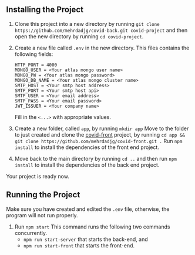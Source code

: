## Installing the Project

1.  Clone this project into a new directory by running
    `git clone https://github.com/mehrdadjg/covid-back.git covid-project`
    and then open the new directory by running `cd covid-project`.
2.  Create a new file called `.env` in the new directory.
    This files contains the following fields:

        HTTP_PORT = 4000
        MONGO_USER = <Your atlas mongo user name>
        MONGO_PW = <Your atlas mongo password>
        MONGO_DB_NAME = <Your atlas mongo cluster name>
        SMTP_HOST = <Your smtp host address>
        SMTP_PORT = <Your smtp host api>
        SMTP_USER = <Your email address>
        SMTP_PASS = <Your email password>
        JWT_ISSUER = <Your company name>

    Fill in the `<...>` with appropriate values.

3.  Create a new folder, called `app`, by running
    `mkdir app`
    Move to the folder to just created and clone the [covid-front](https://github.com/mehrdadjg/covid-front) project, by running
    `cd app && git clone https://github.com/mehrdadjg/covid-front.git .`
    Run `npm install` to install the dependencies of the front end project.
4.  Move back to the main directory by running
    `cd ..` and then run `npm install` to install the dependencies of the back end project.

Your project is ready now.

## Running the Project

Make sure you have created and edited the `.env` file, otherwise, the program will not run properly.

1.  Run `npm start`
    This command runs the following two commands concurrently.
    - `npm run start-server` that starts the back-end, and
    - `npm run start-front` that starts the front-end.

